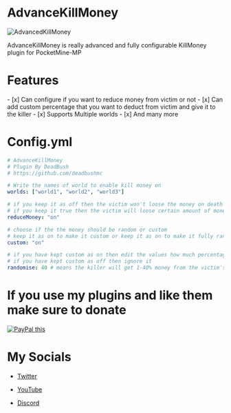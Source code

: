 <h1>AdvanceKillMoney</h1>

![AdvancedKillMoney](https://user-images.githubusercontent.com/66917109/133419905-c0ed8e7e-86a6-4ee9-a77b-e13d350f93ae.png)

AdvanceKillMoney is really advanced and fully configurable KillMoney plugin for PocketMine-MP

<h1>Features</h1>
- [x] Can configure if you want to reduce money from victim or not
- [x] Can add custom percentage that you want to deduct from victim and give it to the killer
- [x] Supports Multiple worlds
- [x] And many more

<h1>Config.yml</h1>

```yaml
# AdvanceKillMoney
# Plugin By DeadBush
# https://github.com/deadbushmc

# Write the names of world to enable kill money on
worlds: ["world1", "world2", "world3"]

# if you keep it as off then the victim won't loose the money on death but only killer will get the money
# if you keep it true then the victim will loose certain amount of money on death and will be given to the killer
reduceMoney: "on"

# choose if the the money should be random or custom
# keep it as on to make it custom or keep it as on to make it fully random 1-100%
custom: "on"

# if you have kept custom as on then edit the values how much percentage max should be deducted from victim and given to killer no need to add % at end just add the numeric value
# if you have kept custom as off then ignore it
randomise: 40 # means the killer will get 1-40% money from the victim's account
```

<h1>If you use my plugins and like them make sure to donate</h1>

<a href="https://www.paypal.me/deadbushnetric" 
target="htps://paypal.me/deadbushnetric">
<img src="https://www.paypalobjects.com/en_US/GB/i/btn/btn_donateCC_LG.gif" alt="PayPal this" 
title="PayPal – The safer, easier way to pay online!" border="0" />
</a>

<h1>My Socials</h1>

- <a href="https://twitter.com/deadbushmc">Twitter</a>

- <a href="https://youtube.com/deadbush">YouTube</a>

- <a href="https://discord.gg/q7fKBTfeYp">Discord</a>

